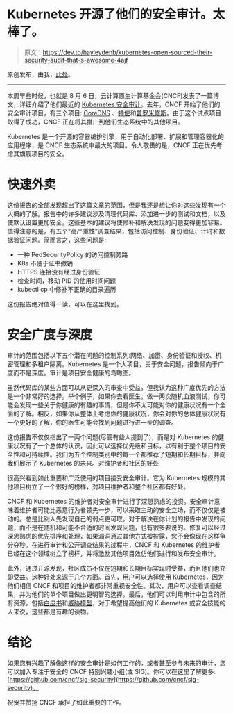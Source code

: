 # Kubernetes 开源了他们的安全审计。太棒了。

> 原文：<https://dev.to/hayleydenb/kubernetes-open-sourced-their-security-audit-that-s-awesome-4ajf>

原创发布，由我，[此处](https://snyk.io/blog/kubernetes-open-sourced-their-security-audit-what-can-we-learn/)。

* * *

本周早些时候，也就是 8 月 6 日，云计算原生计算基金会(CNCF)发表了一篇博文，详细介绍了他们最近的 [Kubernetes 安全审计](https://www.cncf.io/blog/2019/08/06/open-sourcing-the-kubernetes-security-audit/)。去年，CNCF 开始了他们的安全审计项目，有三个项目: [CoreDNS](https://coredns.io/2018/03/15/cure53-security-assessment/) 、[特使](https://github.com/envoyproxy/envoy/blob/master/docs/SECURITY_AUDIT.pdf)和[普罗米修斯](https://cure53.de/pentest-report_prometheus.pdf)。由于这个试点项目取得了成功，CNCF 正在将其推广到他们生态系统中的其他项目。

Kubernetes 是一个开源的容器编排引擎，用于自动化部署、扩展和管理容器化的应用程序，是 CNCF 生态系统中最大的项目。令人敬畏的是，CNCF 正在优先考虑其旗舰项目的安全。

# 快速外卖

这份报告的全部发现超出了这篇文章的范围，但是我还是想让你对这些发现有一个大概的了解。报告中的许多建议涉及清理代码库、添加进一步的测试和文档，以及使默认设置更加安全。这些基本的建议将使修补和解决发现的问题变得更加容易。值得注意的是，有五个“高严重性”调查结果，包括访问控制、身份验证、计时和数据验证问题。简而言之，这些问题是:

*   一种 PedSecurityPolicy 的访问控制旁路
*   K8s 不便于证书撤销
*   HTTPS 连接没有经过身份验证
*   检查时间，移动 PID 的使用时间问题
*   kubectl cp 中修补不正确的目录遍历

这份报告绝对值得一读，可以在这里找到。

# 安全广度与深度

审计的范围包括以下五个潜在问题的控制系列:网络、加密、身份验证和授权、机密管理和多租户隔离。Kubernetes 是一个大项目，关于安全问题，报告倾向于广度而不是深度。审计是项目安全健康的鸟瞰图。

虽然代码库的某些方面可以从更深入的审查中受益，但我认为这种广度优先的方法是一个非常好的选择。举个例子，如果你去看医生，做一两次随机血液测试，你可能会发现一些关于你健康的有趣的事情，但是你不太可能对你的健康状况有一个全面的了解。相反，如果你从整体上考虑你的健康状况，你会对你的总体健康状况有一个更好的了解，你的医生可能会找到问题进行进一步的调查。

这份报告不仅仅指出了一两个问题(尽管有些人提到了)，而是对 Kubernetes 的健康状况有了一个总体的认识，因此可以选择优先级和目标，以有利于整个项目的安全性和可持续性。我们为五个控制类别中的每一个都推荐了短期和长期目标，并向我们展示了 Kubernetes 的未来。对维护者和社区的好处

很高兴看到如此重要和广泛使用的项目接受安全审计。它为 Kubernetes 规模的其他项目树立了一个很好的榜样，对项目维护者和整个社区都有好处。

CNCF 和 Kubernetes 的维护者对安全审计进行了深思熟虑的投资。安全审计意味着维护者可能比恶意行为者领先一步，可以采取主动的安全立场，而不仅仅是被动的。总是比别人先发现自己的弱点更可取。对于解决在你计划的报告中发现的问题，而不是在随机和可能不合适的时间发现问题，也有很多要说的。修复可以经过深思熟虑的优先排序和处理，如果漏洞通过其他方式被披露，您不会像现在这样争分夺秒。在进行审计和公开调查结果的过程中，CNCF 和 Kubernetes 的维护者已经在这个领域树立了榜样，并将激励其他项目效仿他们进行和发布安全审计。

此外，通过开源发现，社区成员不仅在短期和长期目标实现时受益，而且他们也立即受益。这种好处来源于几个方面。首先，用户可以选择使用 Kubernetes，因为他们相信 CNCF 和项目的维护者都非常重视安全性。其次，用户可以查看调查结果，并为他们的单个项目做出更明智的选择。最后，他们可以利用审计中包含的所有资源，包括[白皮书](https://github.com/kubernetes/community/blob/master/wg-security-audit/findings/Kubernetes%20White%20Paper.pdf)和[威胁模型](https://github.com/kubernetes/community/blob/master/wg-security-audit/findings/Kubernetes%20Threat%20Model.pdf)，对于希望提高他们的 Kubernetes 或安全技能的人来说，这些都是有趣的读物。

# 结论

如果您有兴趣了解像这样的安全审计是如何工作的，或者甚至参与未来的审计，您可以加入专注于安全的 CNCF 特别兴趣小组(或 SIG)。你可以在这里了解更多:[https://github.com/cncf/sig-security](https://github.com/cncf/sig-security)。

祝贺并赞扬 CNCF 承担了如此重要的工作。